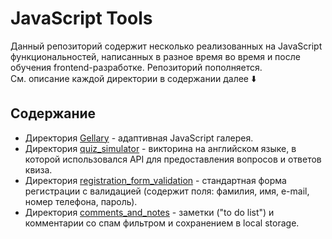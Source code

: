 # JavaScript Tools
Данный репозиторий содержит несколько реализованных на JavaScript функциональностей, написанных в разное время во время и после обучения frontend-разработке. Репозиторий пополняется.<br>
См. описание каждой директории в содержании далее ⬇️ <br> 

## Содержание
- Директория [Gellary](https://github.com/StoneTanya/JavaScript-Block/tree/edd703e7339f53170bcf38336ba13af4751caa6f/gallery) - адаптивная JavaScript галерея. 
- Директория [quiz_simulator](https://github.com/StoneTanya/JavaScript-Block/tree/edd703e7339f53170bcf38336ba13af4751caa6f/quiz_simulator) - викторина на английском языке, в которой использовался API для предоставления вопросов и ответов квиза.
- Директория [registration_form_validation](https://github.com/StoneTanya/JavaScript-Block/tree/ca4edcbe7715393537bc76b4ac6873d49a22754e/registration_form_validation) - стандартная форма регистрации с валидацией (содержит поля: фамилия, имя, e-mail, номер телефона, пароль).
- Директория [comments_and_notes](https://github.com/StoneTanya/JavaScript-Block/tree/ca4edcbe7715393537bc76b4ac6873d49a22754e/comments_and_notes) - заметки ("to do list") и  комментарии со спам фильтром и сохранением в local storage.





